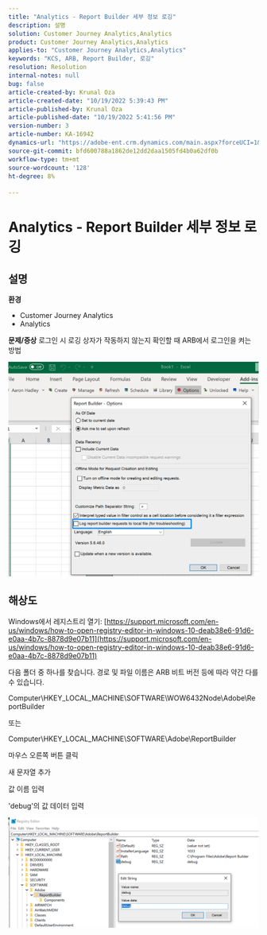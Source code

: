 ```yaml
---
title: "Analytics - Report Builder 세부 정보 로깅"
description: 설명
solution: Customer Journey Analytics,Analytics
product: Customer Journey Analytics,Analytics
applies-to: "Customer Journey Analytics,Analytics"
keywords: "KCS, ARB, Report Builder, 로깅"
resolution: Resolution
internal-notes: null
bug: false
article-created-by: Krunal Oza
article-created-date: "10/19/2022 5:39:43 PM"
article-published-by: Krunal Oza
article-published-date: "10/19/2022 5:41:56 PM"
version-number: 3
article-number: KA-16942
dynamics-url: "https://adobe-ent.crm.dynamics.com/main.aspx?forceUCI=1&pagetype=entityrecord&etn=knowledgearticle&id=591c0901-d54f-ed11-bba2-00224808679b"
source-git-commit: bfd600788a1862de12dd2daa1505fd4b0a62df0b
workflow-type: tm+mt
source-wordcount: '128'
ht-degree: 8%

---
```


# Analytics - Report Builder 세부 정보 로깅

## 설명

<b>환경</b>
- Customer Journey Analytics
- Analytics



<b>문제/증상</b>
로그인 시 로깅 상자가 작동하지 않는지 확인할 때 ARB에서 로그인을 켜는 방법



![](assets/___5b1c0901-d54f-ed11-bba2-00224808679b___.png)


## 해상도




Windows에서 레지스트리 열기: [https://support.microsoft.com/en-us/windows/how-to-open-registry-editor-in-windows-10-deab38e6-91d6-e0aa-4b7c-8878d9e07b11](https://support.microsoft.com/en-us/windows/how-to-open-registry-editor-in-windows-10-deab38e6-91d6-e0aa-4b7c-8878d9e07b11)

다음 폴더 중 하나를 찾습니다. 경로 및 파일 이름은 ARB 비트 버전 등에 따라 약간 다를 수 있습니다.

Computer\HKEY_LOCAL_MACHINE\SOFTWARE\WOW6432Node\Adobe\ReportBuilder

또는

Computer\HKEY_LOCAL_MACHINE\SOFTWARE\Adobe\ReportBuilder

마우스 오른쪽 버튼 클릭

새 문자열 추가

값 이름 입력

&#39;debug&#39;의 값 데이터 입력

![](assets/066ee289-0b9e-eb11-b1ac-000d3a3684a8.png)
